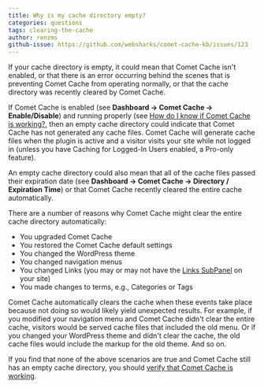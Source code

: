 ```yaml
---
title: Why is my cache directory empty?
categories: questions
tags: clearing-the-cache
author: renzms
github-issue: https://github.com/websharks/comet-cache-kb/issues/123
---
```


If your cache directory is empty, it could mean that Comet Cache isn't enabled, or that there is an error occurring behind the scenes that is preventing Comet Cache from operating normally, or that the cache directory was recently cleared by Comet Cache.

If Comet Cache is enabled (see **Dashboard → Comet Cache → Enable/Disable**) and running properly (see [How do I know if Comet Cache is working?](https://cometcache.com/kb-article/how-do-i-know-if-comet-cache-is-working/), then an empty cache directory could indicate that Comet Cache has not generated any cache files. Comet Cache will generate cache files when the plugin is active and a visitor visits your site while not logged in (unless you have Caching for Logged-In Users enabled, a Pro-only feature).

An empty cache directory could also mean that all of the cache files passed their expiration date (see **Dashboard → Comet Cache → Directory / Expiration Time**) or that Comet Cache recently cleared the entire cache automatically. 

There are a number of reasons why Comet Cache might clear the entire cache directory automatically: 

- You upgraded Comet Cache
- You restored the Comet Cache default settings
- You changed the WordPress theme
- You changed navigation menus
- You changed Links (you may or may not have the [Links SubPanel](https://codex.wordpress.org/Add_Link_SubPanel) on your site)
- You made changes to terms, e.g., Categories or Tags

Comet Cache automatically clears the cache when these events take place because not doing so would likely yield unexpected results. For example, if you modified your navigation menu and Comet Cache didn't clear the entire cache, visitors would be served cache files that included the old menu. Or if you changed your WordPress theme and didn't clear the cache, the old cache files would include the markup for the old theme. And so on.

If you find that none of the above scenarios are true and Comet Cache still has an empty cache directory, you should [verify that Comet Cache is working](https://cometcache.com/kb-article/how-do-i-know-if-comet-cache-is-working/).
